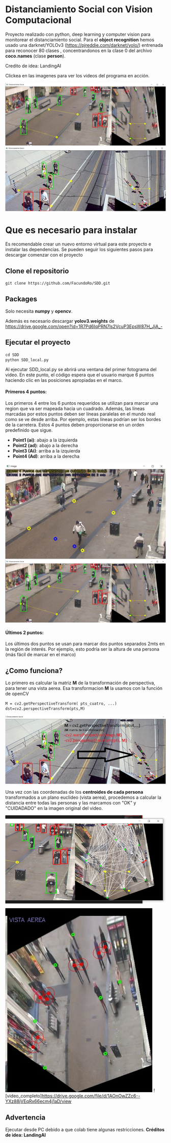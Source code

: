 # Distanciamiento Social con Vision Computacional
Proyecto realizado con python, deep learning y computer vision para monitorear el distanciamiento social.
Para el **object recognition** hemos usado una darknet/YOLOv3 (https://pjreddie.com/darknet/yolo/) entrenada para reconocer 80 clases , concentrandonos en la clase 0 del archivo **coco.names** (clase **person**).

Credito de idea: LandingAI

Clickea en las imagenes para ver los videos del programa en acción.

[![Mira el video](/images/sshot2.jpg)](https://drive.google.com/file/d/1AOnOwZZc6--YXz88jVEqRx66ecm4j1aD/view)
[![Mira el video](/images/sshot3.jpg)](https://drive.google.com/file/d/1_1vfHSt8v1fGQQq0VkCSmKEFYnwEgB2r/view)

# Que es necesario para instalar
Es recomendable crear un nuevo entorno virtual para este proyecto e instalar las dependencias. Se pueden seguir los siguientes pasos para descargar comenzar con el proyecto

## Clone el repositorio
```
git clone https://github.com/FacundoRo/SDD.git
```
## Packages

Solo necesita **numpy** y **opencv**.

Además es necesario descargar **yolov3.weights** de 
https://drive.google.com/open?id=1R7Pd6IqPRN7ls2VcuP3EpsW87H_JjA_-


## Ejecutar el proyecto
```
cd SDD
python SDD_local.py
```
Al ejecutar SDD_local.py se abrirá una ventana del primer fotograma del video. En este punto, el código espera que el usuario marque 6 puntos haciendo clic en las posiciones apropiadas en el marco.

#### Primeros 4 puntos:
Los primeros 4 entre los 6 puntos requeridos se utilizan para marcar una region que va ser mapeada hacia un cuadrado. Además, las líneas marcadas por estos puntos deben ser líneas paralelas en el mundo real como se ve desde arriba. Por ejemplo, estas líneas podrían ser los bordes de la carretera. Estos 4 puntos deben proporcionarse en un orden predefinido que sigue.

* __Point1 (ai)__:  abajo a la izquierda
* __Point2 (ad)__: abajo a la derecha
* __Point3 (Ai)__: arriba a la izquierda
* __Point4 (Ad)__: arriba a la derecha

![entrada](/images/sshot4.jpg)
![img](/images/sshot2.jpg)

#### Últimos 2 puntos:
Los últimos dos puntos se usan para marcar dos puntos separados 2mts en la región de interés. Por ejemplo, esto podría ser la altura de una persona (más fácil de marcar en el marco)


## ¿Como funciona?

Lo primero es calcular la matriz **M** de la transformación de perspectiva, para tener una vista aerea. Esa transformacion **M** la usamos con la función de openCV 
```
M = cv2.getPerspectiveTransform( pts_cuatro, ...)
dst=cv2.perspectiveTransform(pts,M)
```
![img](/images/transf.jpg)

Una vez con las coordenadas de los **centroides de cada persona** transformados a un plano euclideo (vista aerea), procedemos a calcular la distancia entre todas las personas y las marcamos con "OK" y "CUIDADADO" en la imagen original del video.

![img](/images/dist.jpg)
![img](/images/dist2.png)
![video_completo]https://drive.google.com/file/d/1AOnOwZZc6--YXz88jVEqRx66ecm4j1aD/view

## Advertencia

Ejecutar desde PC debido a que colab tiene algunas restricciones.
__Créditos de idea: LandingAI__
